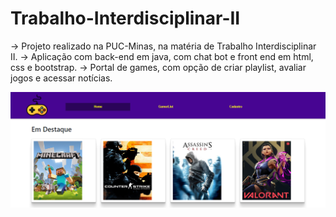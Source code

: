 # Trabalho-Interdisciplinar-II
-> Projeto realizado na PUC-Minas, na matéria de Trabalho Interdisciplinar II.
-> Aplicação com back-end em java, com chat bot e front end em html, css e bootstrap.
-> Portal de games, com opção de criar playlist, avaliar jogos e acessar notícias.

![alt text](https://github.com/MarceloReisxz/Trabalho-Interdisciplinar-II/blob/main/fotos_aplica%C3%A7%C3%A3o/GamerHouse1.png)
